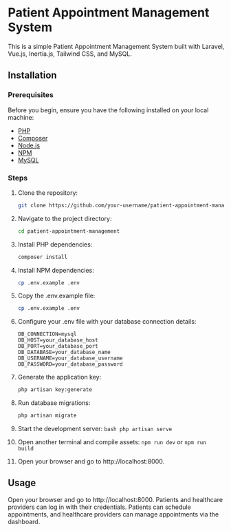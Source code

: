 # Patient Appointment Management System

This is a simple Patient Appointment Management System built with Laravel, Vue.js, Inertia.js, Tailwind CSS, and MySQL.

## Installation

### Prerequisites

Before you begin, ensure you have the following installed on your local machine:

-   [PHP](https://www.php.net/manual/en/install.php)
-   [Composer](https://getcomposer.org/download/)
-   [Node.js](https://nodejs.org/en/download/)
-   [NPM](https://www.npmjs.com/get-npm)
-   [MySQL](https://dev.mysql.com/downloads/)

### Steps

1. Clone the repository:

    ```bash
    git clone https://github.com/your-username/patient-appointment-management.git
    ```

2. Navigate to the project directory:

    ```bash
    cd patient-appointment-management
    ```

3. Install PHP dependencies:

    ```bash
    composer install
    ```

4. Install NPM dependencies:

    ```bash
    cp .env.example .env

    ```

5. Copy the .env.example file:

    ```bash
    cp .env.example .env
    ```

6. Configure your .env file with your database connection details:

    ```
    DB_CONNECTION=mysql
    DB_HOST=your_database_host
    DB_PORT=your_database_port
    DB_DATABASE=your_database_name
    DB_USERNAME=your_database_username
    DB_PASSWORD=your_database_password
    ```

7. Generate the application key:

    ```bash
    php artisan key:generate
    ```

8. Run database migrations:

    ```bash
    php artisan migrate
    ```

9. Start the development server:
   `bash
    php artisan serve
    `
   
11. Open another terminal and compile assets:
    `
    npm run dev
    `
    or
    `
    npm run build
    `

12. Open your browser and go to http://localhost:8000.

## Usage

Open your browser and go to http://localhost:8000.
Patients and healthcare providers can log in with their credentials.
Patients can schedule appointments, and healthcare providers can manage appointments via the dashboard.
